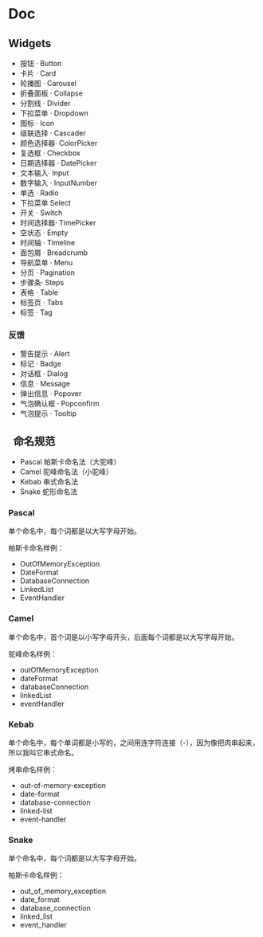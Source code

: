 # Doc

## Widgets

- 按钮 · Button
- 卡片 · Card
- 轮播图 · Carousel
- 折叠面板 · Collapse
- 分割线 · Divider
- 下拉菜单 · Dropdown
- 图标 · Icon
- 级联选择 · Cascader
- 颜色选择器· ColorPicker
- 复选框 · Checkbox
- 日期选择器 · DatePicker
- 文本输入· Input
- 数字输入 · InputNumber
- 单选 · Radio
- 下拉菜单 Select
- 开关 · Switch
- 时间选择器· TimePicker
- 空状态 · Empty
- 时间轴 · Timeline
- 面包屑 · Breadcrumb
- 导航菜单 · Menu
- 分页 · Pagination
- 步骤条· Steps
- 表格 · Table
- 标签页 · Tabs
- 标签 · Tag

### 反馈

- 警告提示 · Alert
- 标记 · Badge
- 对话框 · Dialog
- 信息 · Message
- 弹出信息 · Popover
- 气泡确认框 · Popconfirm
- 气泡提示 · Tooltip

##   命名规范

- Pascal 帕斯卡命名法（大驼峰）
- Camel 驼峰命名法（小驼峰）
- Kebab 串式命名法
- Snake 蛇形命名法

### Pascal

单个命名中，每个词都是以大写字母开始。

帕斯卡命名样例：

- OutOfMemoryException
- DateFormat
- DatabaseConnection
- LinkedList
- EventHandler

### Camel

单个命名中，首个词是以小写字母开头，后面每个词都是以大写字母开始。

驼峰命名样例：

- outOfMemoryException
- dateFormat
- databaseConnection
- linkedList
- eventHandler

### Kebab

单个命名中，每个单词都是小写的，之间用连字符连接（-），因为像把肉串起来，所以我叫它串式命名。

烤串命名样例：

- out-of-memory-exception
- date-format
- database-connection
- linked-list
- event-handler

### Snake

单个命名中，每个词都是以大写字母开始。

帕斯卡命名样例：

- out_of_memory_exception
- date_format
- database_connection
- linked_list
- event_handler
